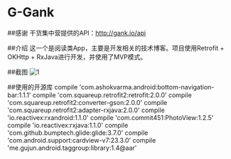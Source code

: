 # G-Gank
##感谢
干货集中营提供的API：http://gank.io/api

##介绍
这一个是阅读类App，主要是开发相关的技术博客。项目使用Retrofit + OKHttp + RxJava进行开发，并使用了MVP模式。

##截图
![1](http://thumbnail0.baidupcs.com/thumbnail/c15fd91b56ea2d50e0c13fae7e160a85?fid=219910186-250528-885139140422917&time=1463371200&rt=pr&sign=FDTAER-DCb740ccc5511e5e8fedcff06b081203-H0GcqafDnff0RObxmkegRR7yLvg%3d&expires=8h&chkbd=0&chkv=0&dp-logid=3166399150520563020&dp-callid=0&size=c10000_u10000&quality=90)


##使用的开源库
    compile 'com.ashokvarma.android:bottom-navigation-bar:1.1.1'
    compile 'com.squareup.retrofit2:retrofit:2.0.0'
    compile 'com.squareup.retrofit2:converter-gson:2.0.0'
    compile 'com.squareup.retrofit2:adapter-rxjava:2.0.0'
    compile 'io.reactivex:rxandroid:1.1.0'
    compile 'com.commit451:PhotoView:1.2.5'
    compile 'io.reactivex:rxjava:1.1.0'
    compile 'com.github.bumptech.glide:glide:3.7.0'
    compile 'com.android.support:cardview-v7:23.3.0'
    compile 'me.gujun.android.taggroup:library:1.4@aar'

